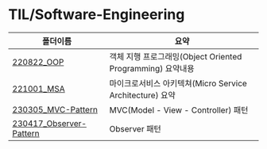 # TIL/Software-Engineering

| 폴더이름                                                                                                                      | 요약                                            |
| ------------------------------------------------------------------------------------------------------------------------- | --------------------------------------------- |
| [220822_OOP](https://github.com/seho27060/TIL/tree/master/CS/Software%20Engineering/220822_OOP)                           | 객체 지행 프로그래밍(Object Oriented Programming) 요약내용 |
| [221001_MSA](https://github.com/seho27060/TIL/tree/master/CS/Software%20Engineering/221001_MSA)                           | 마이크로서비스 아키텍쳐(Micro Service Architecture) 요약   |
| [230305_MVC-Pattern](https://github.com/seho27060/TIL/tree/master/CS/Software%20Engineering/230305_MVC-Pattern)           | MVC(Model - View - Controller) 패턴             |
| [230417_Observer-Pattern](https://github.com/seho27060/TIL/tree/master/CS/Software%20Engineering/230417_Observer-Pattern) | Observer 패턴                                   |
